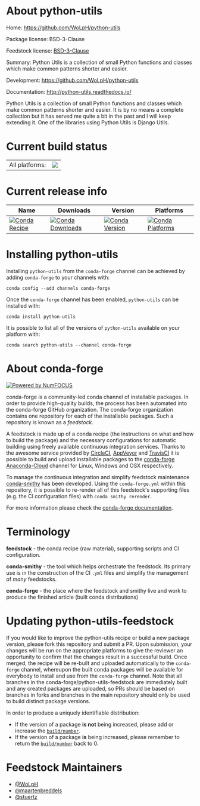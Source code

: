 About python-utils
==================

Home: https://github.com/WoLpH/python-utils

Package license: BSD-3-Clause

Feedstock license: [BSD-3-Clause](https://github.com/conda-forge/python-utils-feedstock/blob/master/LICENSE.txt)

Summary: Python Utils is a collection of small Python functions and classes which make common patterns shorter and easier.

Development: https://github.com/WoLpH/python-utils

Documentation: http://python-utils.readthedocs.io/

Python Utils is a collection of small Python functions and classes which make common patterns shorter and easier. It is by no means a complete collection but it has served me quite a bit in the past and I will keep extending it.
One of the libraries using Python Utils is Django Utils.


Current build status
====================


<table><tr><td>All platforms:</td>
    <td>
      <a href="https://dev.azure.com/conda-forge/feedstock-builds/_build/latest?definitionId=4953&branchName=master">
        <img src="https://dev.azure.com/conda-forge/feedstock-builds/_apis/build/status/python-utils-feedstock?branchName=master">
      </a>
    </td>
  </tr>
</table>

Current release info
====================

| Name | Downloads | Version | Platforms |
| --- | --- | --- | --- |
| [![Conda Recipe](https://img.shields.io/badge/recipe-python--utils-green.svg)](https://anaconda.org/conda-forge/python-utils) | [![Conda Downloads](https://img.shields.io/conda/dn/conda-forge/python-utils.svg)](https://anaconda.org/conda-forge/python-utils) | [![Conda Version](https://img.shields.io/conda/vn/conda-forge/python-utils.svg)](https://anaconda.org/conda-forge/python-utils) | [![Conda Platforms](https://img.shields.io/conda/pn/conda-forge/python-utils.svg)](https://anaconda.org/conda-forge/python-utils) |

Installing python-utils
=======================

Installing `python-utils` from the `conda-forge` channel can be achieved by adding `conda-forge` to your channels with:

```
conda config --add channels conda-forge
```

Once the `conda-forge` channel has been enabled, `python-utils` can be installed with:

```
conda install python-utils
```

It is possible to list all of the versions of `python-utils` available on your platform with:

```
conda search python-utils --channel conda-forge
```


About conda-forge
=================

[![Powered by NumFOCUS](https://img.shields.io/badge/powered%20by-NumFOCUS-orange.svg?style=flat&colorA=E1523D&colorB=007D8A)](http://numfocus.org)

conda-forge is a community-led conda channel of installable packages.
In order to provide high-quality builds, the process has been automated into the
conda-forge GitHub organization. The conda-forge organization contains one repository
for each of the installable packages. Such a repository is known as a *feedstock*.

A feedstock is made up of a conda recipe (the instructions on what and how to build
the package) and the necessary configurations for automatic building using freely
available continuous integration services. Thanks to the awesome service provided by
[CircleCI](https://circleci.com/), [AppVeyor](https://www.appveyor.com/)
and [TravisCI](https://travis-ci.com/) it is possible to build and upload installable
packages to the [conda-forge](https://anaconda.org/conda-forge)
[Anaconda-Cloud](https://anaconda.org/) channel for Linux, Windows and OSX respectively.

To manage the continuous integration and simplify feedstock maintenance
[conda-smithy](https://github.com/conda-forge/conda-smithy) has been developed.
Using the ``conda-forge.yml`` within this repository, it is possible to re-render all of
this feedstock's supporting files (e.g. the CI configuration files) with ``conda smithy rerender``.

For more information please check the [conda-forge documentation](https://conda-forge.org/docs/).

Terminology
===========

**feedstock** - the conda recipe (raw material), supporting scripts and CI configuration.

**conda-smithy** - the tool which helps orchestrate the feedstock.
                   Its primary use is in the construction of the CI ``.yml`` files
                   and simplify the management of *many* feedstocks.

**conda-forge** - the place where the feedstock and smithy live and work to
                  produce the finished article (built conda distributions)


Updating python-utils-feedstock
===============================

If you would like to improve the python-utils recipe or build a new
package version, please fork this repository and submit a PR. Upon submission,
your changes will be run on the appropriate platforms to give the reviewer an
opportunity to confirm that the changes result in a successful build. Once
merged, the recipe will be re-built and uploaded automatically to the
`conda-forge` channel, whereupon the built conda packages will be available for
everybody to install and use from the `conda-forge` channel.
Note that all branches in the conda-forge/python-utils-feedstock are
immediately built and any created packages are uploaded, so PRs should be based
on branches in forks and branches in the main repository should only be used to
build distinct package versions.

In order to produce a uniquely identifiable distribution:
 * If the version of a package **is not** being increased, please add or increase
   the [``build/number``](https://conda.io/docs/user-guide/tasks/build-packages/define-metadata.html#build-number-and-string).
 * If the version of a package **is** being increased, please remember to return
   the [``build/number``](https://conda.io/docs/user-guide/tasks/build-packages/define-metadata.html#build-number-and-string)
   back to 0.

Feedstock Maintainers
=====================

* [@WoLpH](https://github.com/WoLpH/)
* [@maartenbreddels](https://github.com/maartenbreddels/)
* [@stuertz](https://github.com/stuertz/)

